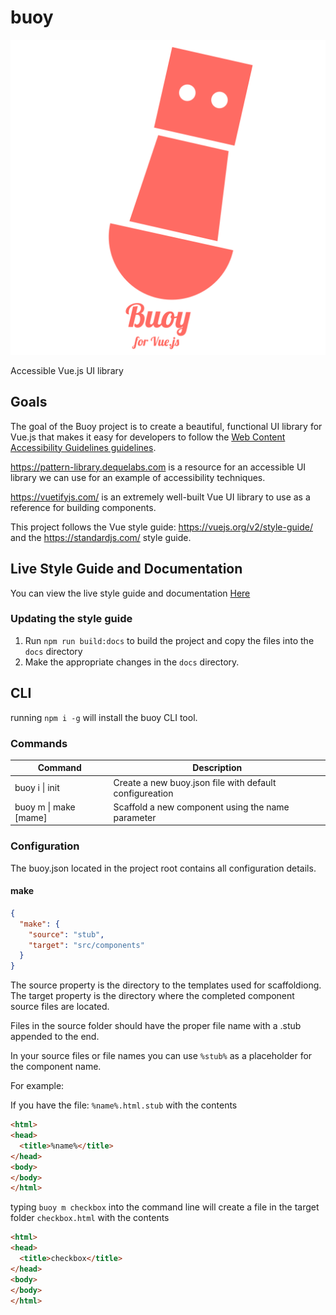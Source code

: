 # buoy

![Buoy logo](./buoylogo.png)

Accessible Vue.js UI library

## Goals

The goal of the Buoy project is to create a beautiful, functional UI library for Vue.js that makes it easy for developers to follow the [Web Content Accessibility Guidelines guidelines](https://www.w3.org/WAI/intro/wcag).

https://pattern-library.dequelabs.com is a resource for an accessible UI library we can use for an example of accessibility techniques.

https://vuetifyjs.com/ is an extremely well-built Vue UI library to use as a reference for building components.

This project follows the Vue style guide: https://vuejs.org/v2/style-guide/ and the https://standardjs.com/ style guide.

## Live Style Guide and Documentation

You can view the live style guide and documentation [Here](https://fanappics.github.io/buoy/)

### Updating the style guide

1. Run `npm run build:docs` to build the project and copy the files into the `docs` directory
1. Make the appropriate changes in the `docs` directory.
## CLI

running `npm i -g` will install the buoy CLI tool.
### Commands

| Command | Description |
| --- | --- |
| buoy i &#124; init | Create a new buoy.json file with default configureation |
| buoy m &#124; make [mame] | Scaffold a new component using the name parameter |

### Configuration

The buoy.json located in the project root contains all configuration details.

#### make

```json
{
  "make": {
    "source": "stub",
    "target": "src/components"
  }
}
```

The source property is the directory to the templates used for scaffoldiong.  
The target property is the directory where the completed component source files are located.

Files in the source folder should have the proper file name with a .stub appended to the end.

In your source files or file names you can use `%stub%` as a placeholder for the component name.

For example:

If you have the file: `%name%.html.stub` with the contents

```html
<html>
<head>
  <title>%name%</title>
</head>
<body>
</body>
</html>
```

typing `buoy m checkbox` into the command line will create a file in the target folder `checkbox.html` with the contents

```html
<html>
<head>
  <title>checkbox</title>
</head>
<body>
</body>
</html>
```
